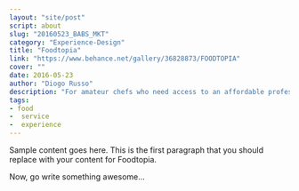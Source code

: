 ```yaml
---
layout: "site/post"
script: about
slug: "20160523_BABS_MKT"
category: "Experience-Design"
title: "Foodtopia"
link: "https://www.behance.net/gallery/36828873/FOODTOPIA"
cover: ""
date: 2016-05-23
author: "Diogo Russo"
description: "For amateur chefs who need access to an affordable professional kitchen and exposure to customers, Foodtopia is a physical and online platfomr helping them build valuable business."
tags:
- food
-  service
-  experience
---
```

 
Sample content goes here. This is the first paragraph that you should replace with your content for Foodtopia.
 
Now, go write something awesome...

